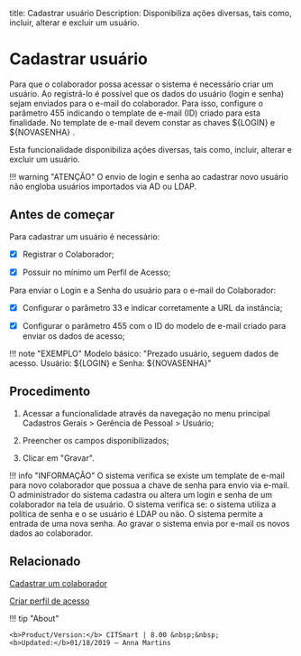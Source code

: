 title: Cadastrar usuário
Description: Disponibiliza ações diversas, tais como, incluir, alterar e excluir um usuário.

# Cadastrar usuário

Para que o colaborador possa acessar o sistema é necessário criar um usuário. Ao registrá-lo é possível que os dados do usuário (login e senha) sejam enviados para o e-mail do colaborador. Para isso, configure o parâmetro 455 indicando o template de e-mail (ID) criado para esta finalidade. No template de e-mail devem constar as chaves ${LOGIN} e ${NOVASENHA} .

Esta funcionalidade disponibiliza ações diversas, tais como, incluir, alterar e
excluir um usuário.

!!! warning "ATENÇÃO"
    O envio de login e senha ao cadastrar novo usuário não engloba usuários importados via AD ou LDAP.

## Antes de começar

Para cadastrar um usuário é necessário:

- [X] Registrar o Colaborador;

- [X] Possuir no mínimo um Perfil de Acesso;

Para enviar o Login e a Senha do usuário para o e-mail do Colaborador:

- [X] Configurar o parâmetro 33 e indicar corretamente a URL da instância;

- [X] Configurar o parâmetro 455 com o ID do modelo de e-mail criado para enviar os dados de acesso;

!!! note "EXEMPLO"
    Modelo básico: "Prezado usuário, seguem dados de acesso. Usuário: ${LOGIN} e Senha: ${NOVASENHA}"

## Procedimento

1.  Acessar a funcionalidade através da navegação no menu principal Cadastros
    Gerais \> Gerência de Pessoal \> Usuário;

2.  Preencher os campos disponibilizados;

3.  Clicar em "Gravar".

!!! info "INFORMAÇÃO"
    O sistema verifica se existe um template de e-mail para novo colaborador que possua a chave de senha para envio via e-mail. O administrador do sistema cadastra ou altera um login e senha de um colaborador na tela de usuário. O sistema verifica se: o sistema utiliza a política de senha e o se usuário é LDAP ou não. O sistema permite a entrada de uma nova senha. Ao gravar o sistema envia por e-mail os novos dados ao colaborador.

## Relacionado

[Cadastrar um colaborador](/pt-br/citsmart-platform-8/initial-settings/access-settings/user/register-employee.html)

[Criar perfil de acesso](/pt-br/citsmart-platform-8/initial-settings/access-settings/profile/create-profile-access.html)

!!! tip "About"

    <b>Product/Version:</b> CITSmart | 8.00 &nbsp;&nbsp;
    <b>Updated:</b>01/18/2019 – Anna Martins

